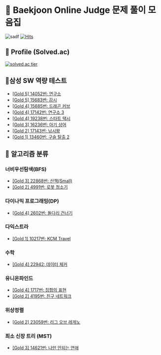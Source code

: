 # :book: Baekjoon Online Judge 문제 풀이 모음집
![sadf](https://img.shields.io/github/languages/top/blucky8649/Baekjoon_Online_Judge)
[![Hits](https://hits.seeyoufarm.com/api/count/incr/badge.svg?url=https://github.com/blucky8649/Baekjoon_Online_Judge&count_bg=%23FF6565&title_bg=%23555555&icon=&icon_color=%23000000&title=hits&edge_flat=false)](https://hits.seeyoufarm.com)
## :boy: Profile (Solved.ac)
[![solved.ac tier](http://mazassumnida.wtf/api/generate_badge?boj=blucky8649)](https://solved.ac/blucky8649)
## 📓삼성 SW 역량 테스트
* [[Gold 5] 14052번: 연구소](https://github.com/blucky8649/Baekjoon_Online_Judge/tree/master/src/main/kotlin/%EC%82%BC%EC%84%B1SW%EC%97%AD%EB%9F%89%ED%85%8C%EC%8A%A4%ED%8A%B8/14052%EB%B2%88_%EC%97%B0%EA%B5%AC%EC%86%8C)
* [[Gold 5] 15683번: 감시](https://github.com/blucky8649/Baekjoon_Online_Judge/tree/master/src/main/kotlin/%EC%82%BC%EC%84%B1SW%EC%97%AD%EB%9F%89%ED%85%8C%EC%8A%A4%ED%8A%B8/15683%EB%B2%88_%EA%B0%90%EC%8B%9C)
* [[Gold 4] 15685번: 드래곤 커브](https://github.com/blucky8649/Baekjoon_Online_Judge/tree/master/src/main/kotlin/%EC%82%BC%EC%84%B1SW%EC%97%AD%EB%9F%89%ED%85%8C%EC%8A%A4%ED%8A%B8/15685%EB%B2%88_%EB%93%9C%EB%9E%98%EA%B3%A4_%EC%BB%A4%EB%B8%8C)
* [[Gold 4] 17142번: 연구소 3](https://github.com/blucky8649/Baekjoon_Online_Judge/tree/master/src/main/kotlin/%EC%82%BC%EC%84%B1SW%EC%97%AD%EB%9F%89%ED%85%8C%EC%8A%A4%ED%8A%B8/17142%EB%B2%88_%EC%97%B0%EA%B5%AC%EC%86%8C3)
* [[Gold 4] 19238번: 스타트 택시](https://github.com/blucky8649/Baekjoon_Online_Judge/tree/master/src/main/kotlin/%EC%82%BC%EC%84%B1SW%EC%97%AD%EB%9F%89%ED%85%8C%EC%8A%A4%ED%8A%B8/19238%EB%B2%88_%EC%8A%A4%ED%83%80%ED%8A%B8%ED%83%9D%EC%8B%9C)
* [[Gold 3] 16236번: 아기 상어](https://github.com/blucky8649/Baekjoon_Online_Judge/tree/master/src/main/kotlin/%EC%82%BC%EC%84%B1SW%EC%97%AD%EB%9F%89%ED%85%8C%EC%8A%A4%ED%8A%B8/16236%EB%B2%88_%EC%95%84%EA%B8%B0%EC%83%81%EC%96%B4)
* [[Gold 2] 17143번: 낚시왕](https://github.com/blucky8649/Baekjoon_Online_Judge/tree/master/src/main/kotlin/%EC%82%BC%EC%84%B1SW%EC%97%AD%EB%9F%89%ED%85%8C%EC%8A%A4%ED%8A%B8/17143%EB%B2%88_%EB%82%9A%EC%8B%9C%EC%99%95)
* [[Gold 1] 13460번: 구슬 탈출 2](https://github.com/blucky8649/Baekjoon_Online_Judge/tree/master/src/main/kotlin/%EC%82%BC%EC%84%B1SW%EC%97%AD%EB%9F%89%ED%85%8C%EC%8A%A4%ED%8A%B8/13460%EB%B2%88_%EA%B5%AC%EC%8A%AC%ED%83%88%EC%B6%9C2)
## :pencil: 알고리즘 분류
### 너비우선탐색(BFS)
* [[Gold 3] 22868번: 산책(Small)](https://github.com/blucky8649/Baekjoon_Online_Judge/tree/master/src/main/kotlin/%EB%84%88%EB%B9%84%EC%9A%B0%EC%84%A0%ED%83%90%EC%83%89(BFS)/22868%EB%B2%88_%EC%82%B0%EC%B1%85(Small))
* [[Gold 2] 4991번: 로봇 청소기](https://github.com/blucky8649/Baekjoon_Online_Judge/tree/master/src/main/kotlin/%EB%84%88%EB%B9%84%EC%9A%B0%EC%84%A0%ED%83%90%EC%83%89(BFS)/4991%EB%B2%88_%EB%A1%9C%EB%B4%87%EC%B2%AD%EC%86%8C%EA%B8%B0)
### 다이나믹 프로그래밍(DP)
* [[Gold 4] 2602번: 돌다리 건너기](https://github.com/blucky8649/Baekjoon_Online_Judge/tree/master/src/main/kotlin/%EB%8B%A4%EC%9D%B4%EB%82%98%EB%AF%B9%ED%94%84%EB%A1%9C%EA%B7%B8%EB%9E%98%EB%B0%8D(DP)/2602%EB%B2%88_%EB%8F%8C%EB%8B%A4%EB%A6%AC_%EA%B1%B4%EB%84%88%EA%B8%B0)
### 다익스트라
* [[Gold 1] 10217번: KCM Travel](https://github.com/blucky8649/Baekjoon_Online_Judge/tree/master/src/main/kotlin/%EB%8B%A4%EC%9D%B5%EC%8A%A4%ED%8A%B8%EB%9D%BC/10217%EB%B2%88_KCM%20Travel)
### 수학
* [[Gold 4] 22942: 데이터 체커](https://github.com/blucky8649/Baekjoon_Online_Judge/tree/master/src/main/kotlin/%EC%88%98%ED%95%99/22942%EB%B2%88_%EB%8D%B0%EC%9D%B4%ED%84%B0_%EC%B2%B4%EC%BB%A4)

### 유니온파인드
* [[Gold 4] 1717번: 집합의 표현](https://github.com/blucky8649/Baekjoon_Online_Judge/tree/master/src/main/kotlin/%EC%9C%A0%EB%8B%88%EC%98%A8%ED%8C%8C%EC%9D%B8%EB%93%9C/1717%EB%B2%88_%EC%A7%91%ED%95%A9%EC%9D%98_%ED%91%9C%ED%98%84)
* [[Gold 2] 4195번: 친구 네트워크](https://github.com/blucky8649/Baekjoon_Online_Judge/tree/master/src/main/kotlin/%EC%9C%A0%EB%8B%88%EC%98%A8%ED%8C%8C%EC%9D%B8%EB%93%9C/4195%EB%B2%88_%EC%B9%9C%EA%B5%AC_%EB%84%A4%ED%8A%B8%EC%9B%8C%ED%81%AC)

### 위상정렬
* [[Gold 2] 23059번: 리그 오브 레게노](https://github.com/blucky8649/Baekjoon_Online_Judge/tree/master/src/main/kotlin/%EC%9C%84%EC%83%81%EC%A0%95%EB%A0%AC/23059%EB%B2%88_%EB%A6%AC%EA%B7%B8%EC%98%A4%EB%B8%8C%EB%A0%88%EA%B2%8C%EB%85%B8)

### 최소 신장 트리 (MST)
* [[Gold 3] 14621번: 나만 안되는 연애](https://github.com/blucky8649/Baekjoon_Online_Judge/tree/master/src/main/kotlin/%EC%B5%9C%EC%86%8C%EC%8A%A4%ED%8C%A8%EB%8B%9D%ED%8A%B8%EB%A6%AC/14621%EB%B2%88_%EB%82%98%EB%A7%8C_%EC%95%88%EB%90%98%EB%8A%94_%EC%97%B0%EC%95%A0)
